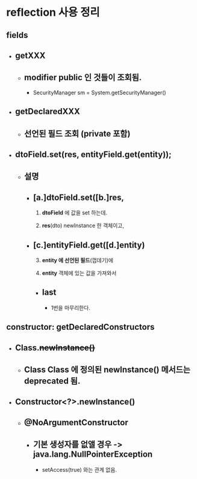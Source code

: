 reflection 사용 정리
=

## fields

- getXXX
  -
  - modifier public 인 것들이 조회됨.
    -
    - SecurityManager sm = System.getSecurityManager()
  
- getDeclaredXXX
  -
  - 선언된 필드 조회 (private 포함)
    - 

- dtoField.set(res, entityField.get(entity));
  -
  
  - 설명
    -
    - **[a.]dtoField**.set(**[b.]res**,  
      -
      
      1. **dtoField** 에 값을 set 하는데.  
        
      2. **res**(dto) newInstance 한 객체이고,  
    
    - **[c.]entityField.get**(**[d.]entity**)
      -
      3. **entity 에 선언된 필드**(껍데기)에  
        
      4. **entity** 객체에 있는 값을 가져와서  
        
      * last
        -
        - 1번을 마무리한다.  


## constructor: getDeclaredConstructors

- Class.~~newInstance()~~
  -
  - Class Class 에 정의된 newInstance() 메서드는 deprecated 됨.
    - 
- Constructor<?>.newInstance()
  -
  - @NoArgumentConstructor
    -
    - **기본 생성자를 없앨 경우** -> java.lang.NullPointerException
      - 
      - setAccess(true) 와는 관계 없음.
      
